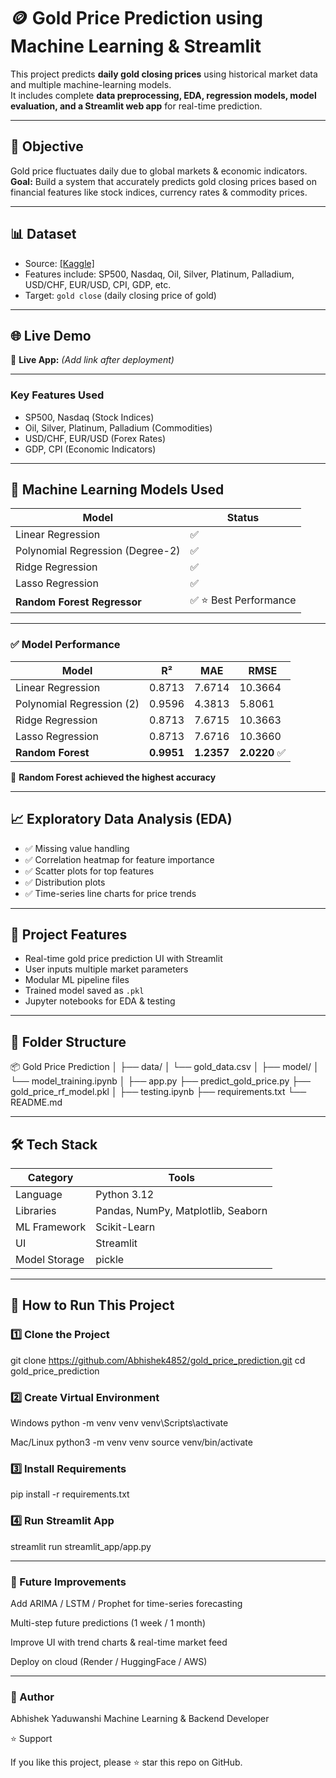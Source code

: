 # 🪙 Gold Price Prediction using Machine Learning & Streamlit

This project predicts **daily gold closing prices** using historical market data and multiple machine-learning models.  
It includes complete **data preprocessing, EDA, regression models, model evaluation, and a Streamlit web app** for real-time prediction.

---

## 📌 Objective

Gold price fluctuates daily due to global markets & economic indicators.  
**Goal:** Build a system that accurately predicts gold closing prices based on financial features like stock indices, currency rates & commodity prices.

---

## 📊 Dataset

- Source: [\[Kaggle\] ](https://www.kaggle.com/datasets/franciscogcc/financial-data) 
- Features include: SP500, Nasdaq, Oil, Silver, Platinum, Palladium, USD/CHF, EUR/USD, CPI, GDP, etc.  
- Target: `gold close` (daily closing price of gold)

---

## 🌐 Live Demo

🔗 **Live App:** *(Add link after deployment)*  

---


### Key Features Used
- SP500, Nasdaq (Stock Indices)  
- Oil, Silver, Platinum, Palladium (Commodities)  
- USD/CHF, EUR/USD (Forex Rates)  
- GDP, CPI (Economic Indicators)

---

## 🧠 Machine Learning Models Used

| Model | Status |
|------|--------|
| Linear Regression | ✅ |
| Polynomial Regression (Degree-2) | ✅ |
| Ridge Regression | ✅ |
| Lasso Regression | ✅ |
| **Random Forest Regressor** | ✅ ⭐ Best Performance |

---

### ✅ Model Performance

| Model                     | R²     | MAE     | RMSE    |
|---------------------------|--------|---------|---------|
| Linear Regression         | 0.8713 | 7.6714  | 10.3664 |
| Polynomial Regression (2) | 0.9596 | 4.3813  | 5.8061  |
| Ridge Regression          | 0.8713 | 7.6715  | 10.3663 |
| Lasso Regression          | 0.8713 | 7.6716  | 10.3660 |
| **Random Forest**         | **0.9951** | **1.2357** | **2.0220** ✅ |

📌 **Random Forest achieved the highest accuracy**

---

## 📈 Exploratory Data Analysis (EDA)

- ✅ Missing value handling  
- ✅ Correlation heatmap for feature importance  
- ✅ Scatter plots for top features  
- ✅ Distribution plots  
- ✅ Time-series line charts for price trends  

---

## 🧪 Project Features

- Real-time gold price prediction UI with Streamlit  
- User inputs multiple market parameters  
- Modular ML pipeline files  
- Trained model saved as `.pkl`  
- Jupyter notebooks for EDA & testing  

---

## 📂 Folder Structure

📦 Gold Price Prediction
│
├── data/
│ └── gold_data.csv
│
├── model/
│ └── model_training.ipynb
│
├── app.py
├── predict_gold_price.py
├── gold_price_rf_model.pkl
│
├── testing.ipynb
├── requirements.txt
└── README.md


---

## 🛠️ Tech Stack

| Category | Tools |
|--------|-------|
| Language | Python 3.12 |
| Libraries | Pandas, NumPy, Matplotlib, Seaborn |
| ML Framework | Scikit-Learn |
| UI | Streamlit |
| Model Storage | pickle |

---

## 🚀 How to Run This Project

### 1️⃣ Clone the Project
git clone https://github.com/Abhishek4852/gold_price_prediction.git
cd gold_price_prediction 

### 2️⃣ Create Virtual Environment
Windows
python -m venv venv
venv\Scripts\activate

Mac/Linux
python3 -m venv venv
source venv/bin/activate

### 3️⃣ Install Requirements
pip install -r requirements.txt

### 4️⃣ Run Streamlit App
streamlit run streamlit_app/app.py

---

### 🔮 Future Improvements

Add ARIMA / LSTM / Prophet for time-series forecasting

Multi-step future predictions (1 week / 1 month)

Improve UI with trend charts & real-time market feed

Deploy on cloud (Render / HuggingFace / AWS)

---

### 👤 Author

Abhishek Yaduwanshi
Machine Learning & Backend Developer

⭐ Support

If you like this project, please ⭐ star this repo on GitHub.